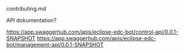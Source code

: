 contributing.md


API dokumentation?

https://app.swaggerhub.com/apis/eclipse-edc-bot/control-api/0.0.1-SNAPSHOT
https://app.swaggerhub.com/apis/eclipse-edc-bot/management-api/0.0.1-SNAPSHOT